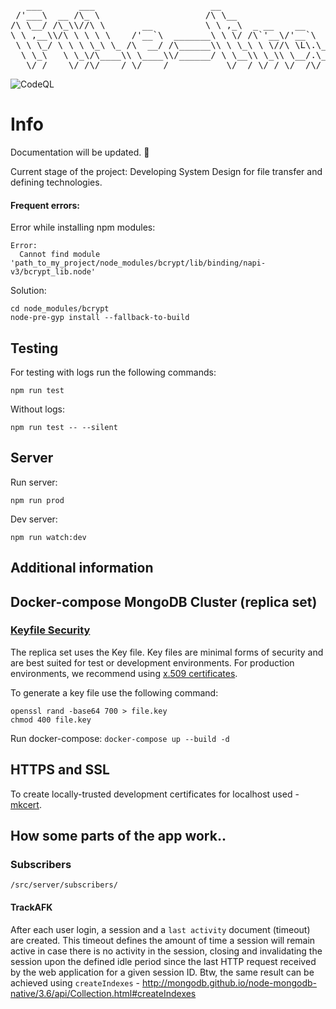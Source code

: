 <pre>
   ___       ___                      __                                        ___                
 /'___\  __ /\_ \                    /\ \__                                   /'___\               
/\ \__/ /\_\\//\ \       __          \ \ ,_\  _ __    __       ___      ____ /\ \__/    __   _ __  
\ \ ,__\\/\ \ \ \ \    /'__`\  _______\ \ \/ /\`'__\/'__`\   /' _ `\   /',__\\ \ ,__\ /'__`\/\`'__\
 \ \ \_/ \ \ \ \_\ \_ /\  __/ /\______\\ \ \_\ \ \//\ \L\.\_ /\ \/\ \ /\__, `\\ \ \_//\  __/\ \ \/ 
  \ \_\   \ \_\/\____\\ \____\\/______/ \ \__\\ \_\\ \__/.\_\\ \_\ \_\\/\____/ \ \_\ \ \____\\ \_\ 
   \/_/    \/_/\/____/ \/____/           \/__/ \/_/ \/__/\/_/ \/_/\/_/ \/___/   \/_/  \/____/ \/_/
</pre>

![CodeQL](https://github.com/loveyousomuch554/file-transfer/workflows/CodeQL/badge.svg?branch=main)

# Info

<p>Documentation will be updated. 🙂</p>

Current stage of the project: Developing System Design for file transfer and defining technologies.

#### Frequent errors:

Error while installing npm modules:

```shell
Error: 
  Cannot find module 'path_to_my_project/node_modules/bcrypt/lib/binding/napi-v3/bcrypt_lib.node'
```

Solution: <br>

```Shell
cd node_modules/bcrypt
node-pre-gyp install --fallback-to-build
```

## Testing

<p>For testing with logs run the following commands:</p>

```shell
npm run test
```

Without logs:

```shell
npm run test -- --silent
```

## Server

Run server:     

```shell
npm run prod
```

Dev server: 

```shell
npm run watch:dev
```

## Additional information

## Docker-compose MongoDB Cluster (replica set)

### [Keyfile Security](https://docs.mongodb.com/manual/tutorial/deploy-replica-set-with-keyfile-access-control/index.html#keyfile-security)

The replica set uses the Key file. Key files are minimal forms of security and are best suited for test or development environments. For production environments, we recommend using [x.509 certificates](https://docs.mongodb.com/manual/core/security-x.509/).

To generate a key file use the following command:
``` shell
openssl rand -base64 700 > file.key
chmod 400 file.key
```

Run docker-compose: `docker-compose up --build -d`

## HTTPS and SSL
To create locally-trusted development certificates for localhost used - [mkcert](https://github.com/FiloSottile/mkcert).

## How some parts of the app work..

### Subscribers

`/src/server/subscribers/`

#### TrackAFK

After each user login, a session and a `last activity` document (timeout) are created. This timeout defines the amount of time a session will remain active in case there is no activity in the session, closing and invalidating the session upon the defined idle period since the last HTTP request received by the web application for a given session ID.
Btw, the same result can be achieved using `createIndexes` - <http://mongodb.github.io/node-mongodb-native/3.6/api/Collection.html#createIndexes>
